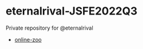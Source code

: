 # eternalrival-JSFE2022Q3

Private repository for @eternalrival

- [online-zoo](https://rolling-scopes-school.github.io/eternalrival-JSFE2022Q3/online-zoo/)
